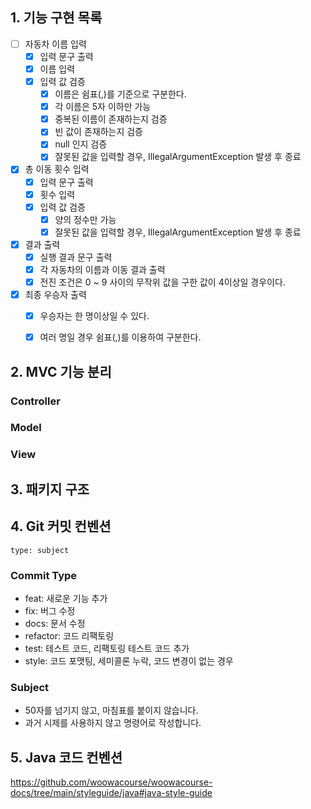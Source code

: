 ## 1. 기능 구현 목록

- [ ] 자동차 이름 입력
  - [x] 입력 문구 출력
  - [x] 이름 입력
  - [x] 입력 값 검증 
    - [x] 이름은 쉼표(,)를 기준으로 구분한다.
    - [x] 각 이름은 5자 이하만 가능
    - [x] 중복된 이름이 존재하는지 검증
    - [x] 빈 값이 존재하는지 검증
    - [x] null 인지 검증
    - [x] 잘못된 값을 입력할 경우, IllegalArgumentException 발생 후 종료 
- [x] 총 이동 횟수 입력
  - [x] 입력 문구 출력
  - [x] 횟수 입력
  - [x] 입력 값 검증
    - [x] 양의 정수만 가능
    - [x] 잘못된 값을 입력할 경우, IllegalArgumentException 발생 후 종료
- [x] 결과 출력
  - [x] 실행 결과 문구 출력
  - [x] 각 자동차의 이름과 이동 결과 출력
  - [x] 전진 조건은 0 ~ 9 사이의 무작위 값을 구한 값이 4이상일 경우이다.
- [x] 최종 우승자 출력
  - [x] 우승자는 한 명이상일 수 있다.  
  - [x] 여러 명일 경우 쉼표(,)를 이용하여 구분한다.     
     

## 2. MVC 기능 분리
### Controller

### Model

### View
     
## 3. 패키지 구조



## 4. Git 커밋 컨벤션
```
type: subject
```

### Commit Type
* feat: 새로운 기능 추가 
* fix: 버그 수정 
* docs: 문서 수정 
* refactor: 코드 리팩토링 
* test: 테스트 코드, 리팩토링 테스트 코드 추가 
* style: 코드 포맷팅, 세미콜론 누락, 코드 변경이 없는 경우

### Subject
* 50자를 넘기지 않고, 마침표를 붙이지 않습니다.
* 과거 시제를 사용하지 않고 명령어로 작성합니다.


## 5. Java 코드 컨벤션
https://github.com/woowacourse/woowacourse-docs/tree/main/styleguide/java#java-style-guide
